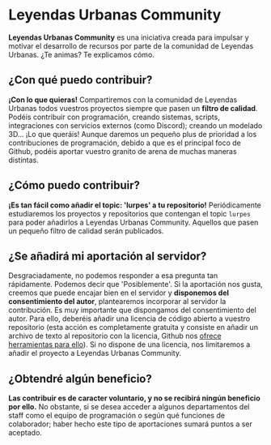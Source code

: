 # Leyendas Urbanas Community

**Leyendas Urbanas Community** es una iniciativa creada para impulsar y motivar el desarrollo de recursos por parte de la comunidad de Leyendas Urbanas. ¿Te animas? Te explicamos cómo.

## ¿Con qué puedo contribuir?
**¡Con lo que quieras!** Compartiremos con la comunidad de Leyendas Urbanas todos vuestros proyectos siempre que pasen un **filtro de calidad**. Podéis contribuir con programación, creando sistemas, scripts, integraciones con servicios externos (como Discord); creando un modelado 3D... ¡Lo que queráis! Aunque daremos un pequeño plus de prioridad a los contribuciones de programación, debido a que es el principal foco de Github, podéis aportar vuestro granito de arena de muchas maneras distintas.

## ¿Cómo puedo contribuir?
**¡Es tan fácil como añadir el topic: 'lurpes' a tu repositorio!** Periódicamente estudiaremos los proyectos y repositorios que contengan el topic `lurpes` para poder añadirlos a Leyendas Urbanas Community. Aquellos que pasen un pequeño filtro de calidad serán publicados. 

## ¿Se añadirá mi aportación al servidor?
Desgraciadamente, no podemos responder a esa pregunta tan rápidamente. Podemos decir que 'Posiblemente'. Si la aportación nos gusta, creemos que puede encajar bien en el servidor y **disponemos del consentimiento del autor**, plantearemos incorporar al servidor la contribución. Es muy importante que dispongamos del consentimiento del autor. Para ello, deberéis añadir una licencia de código abierto a vuestro repositorio (esta acción es completamente gratuita y consiste en añadir un archivo de texto al repositorio con la licencia, Github nos [ofrece herramientas para ello](https://docs.github.com/es/github/building-a-strong-community/adding-a-license-to-a-repository)). Si no dispone de una licencia, nos limitaremos a añadir el proyecto a Leyendas Urbanas Community.

## ¿Obtendré algún beneficio?
**Las contribuir es de caracter voluntario, y no se recibirá ningún beneficio por ello.** No obstante, si se desea acceder a algunos departamentos del staff como el equipo de programación o según qué funciones de colaborador; haber hecho este tipo de aportaciones sumará puntos a ser aceptado.
